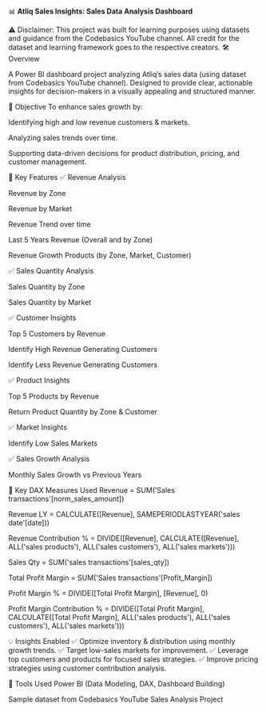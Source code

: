 📊 **Atliq Sales Insights: Sales Data Analysis Dashboard**

⚠️ Disclaimer:
This project was built for learning purposes using datasets and guidance from the Codebasics YouTube channel. All credit for the dataset and learning framework goes to the respective creators.
🛠️ Overview

A Power BI dashboard project analyzing Atliq’s sales data (using dataset from Codebasics YouTube channel).
Designed to provide clear, actionable insights for decision-makers in a visually appealing and structured manner.

🎯 Objective
To enhance sales growth by:

Identifying high and low revenue customers & markets.

Analyzing sales trends over time.

Supporting data-driven decisions for product distribution, pricing, and customer management.

🚀 Key Features
✅ Revenue Analysis

Revenue by Zone

Revenue by Market

Revenue Trend over time

Last 5 Years Revenue (Overall and by Zone)

Revenue Growth Products (by Zone, Market, Customer)

✅ Sales Quantity Analysis

Sales Quantity by Zone

Sales Quantity by Market

✅ Customer Insights

Top 5 Customers by Revenue

Identify High Revenue Generating Customers

Identify Less Revenue Generating Customers

✅ Product Insights

Top 5 Products by Revenue

Return Product Quantity by Zone & Customer

✅ Market Insights

Identify Low Sales Markets

✅ Sales Growth Analysis

Monthly Sales Growth vs Previous Years

🧮 Key DAX Measures Used
Revenue = SUM('Sales transactions'[norm_sales_amount])

Revenue LY = CALCULATE([Revenue], SAMEPERIODLASTYEAR('sales date'[date]))

Revenue Contribution % = DIVIDE([Revenue], CALCULATE([Revenue], ALL('sales products'), ALL('sales customers'), ALL('sales markets')))

Sales Qty = SUM('sales transactions'[sales_qty])

Total Profit Margin = SUM('Sales transactions'[Profit_Margin])

Profit Margin % = DIVIDE([Total Profit Margin], [Revenue], 0)

Profit Margin Contribution % = DIVIDE([Total Profit Margin], CALCULATE([Total Profit Margin], ALL('sales products'), ALL('sales customers'), ALL('sales markets')))

💡 Insights Enabled
✅ Optimize inventory & distribution using monthly growth trends.
✅ Target low-sales markets for improvement.
✅ Leverage top customers and products for focused sales strategies.
✅ Improve pricing strategies using customer contribution analysis.

📂 Tools Used
Power BI (Data Modeling, DAX, Dashboard Building)

Sample dataset from Codebasics YouTube Sales Analysis Project

